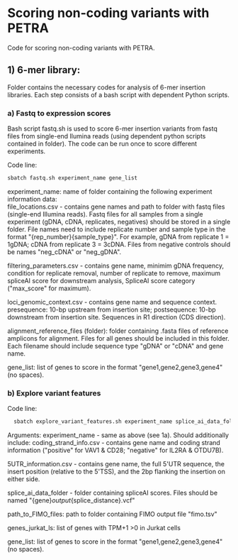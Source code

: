 # Scoring non-coding variants with PETRA

Code for scoring non-coding variants with PETRA.

## 1) 6-mer library:
Folder contains the necessary codes for analysis of 6-mer insertion libraries. Each step consists of a bash script with dependent Python scripts. 

### a) Fastq to expression scores 
Bash script fastq.sh is used to score 6-mer insertion variants from fastq files from single-end Ilumina reads (using dependent python scripts contained in folder). The code can be run once to score different experiments. 

Code line: 
```bash
sbatch fastq.sh experiment_name gene_list
```

experiment_name: name of folder containing the following experiment information data:	
file_locations.csv - contains gene names and path to folder with fastq files (single-end Illumina reads). Fastq files for all samples from a single experiment (gDNA, cDNA, replicates, negatives) should be stored in a single folder. File names need to include replicate number and sample type in the format "{rep_number}{sample_type}". For example, gDNA from replicate 1 = 1gDNA; cDNA from replicate 3 = 3cDNA. Files from negative controls should be names "neg_cDNA" or "neg_gDNA". 

filtering_parameters.csv - contains gene name, minimim gDNA frequency, condition for replicate removal, number of replicate to remove, maximum spliceAI score for downstream analysis, SpliceAI score category ("max_score" for maximum). 

loci_genomic_context.csv - contains gene name and sequence context. presequence: 10-bp upstream from insertion site; postsequence: 10-bp downstream from insertion site. Sequences in R1 direction (CDS direction). 

alignment_reference_files (folder): folder containing .fasta files of reference amplicons for alignment. Files for all genes should be included in this folder. Each filename should include sequence type "gDNA" or "cDNA" and gene name. 

gene_list: list of genes to score in the format "gene1,gene2,gene3,gene4" (no spaces).  

### b) Explore variant features
Code line: 
```bash
  sbatch explore_variant_features.sh experiment_name splice_ai_data_folder path_to_FIMO_files genes_jurkat_ls gene_list
```

Arguments:
experiment_name - same as above (see 1a). Should additionally include: 
coding_strand_info.csv - contains gene name and coding strand information ("positive" for VAV1 & CD28; "negative" for IL2RA & OTDU7B). 

5UTR_information.csv - contains gene name, the full 5'UTR sequence, the insert position (relative to the 5'TSS), and the 2bp flanking the insertion on either side.  

splice_ai_data_folder - folder containing spliceAI scores. Files should be named "{gene}_output_{splice_distance}.vcf"

path_to_FIMO_files: path to folder containing FIMO output file "fimo.tsv"

genes_jurkat_ls: list of genes with TPM+1 >0 in Jurkat cells

gene_list: list of genes to score in the format "gene1,gene2,gene3,gene4" (no spaces).  


